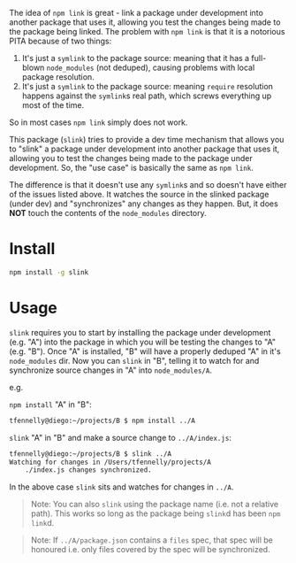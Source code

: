 The idea of `npm link` is great - link a package under development into another package that uses it, allowing you
test the changes being made to the package being linked. The problem with `npm link` is that it is a notorious
PITA because of two things:

1. It's just a `symlink` to the package source: meaning that it has a full-blown `node_modules` (not deduped), causing problems with local package resolution.
1. It's just a `symlink` to the package source: meaning `require` resolution happens against the `symlink`s real path, which screws everything up most of the time.


So in most cases `npm link` simply does not work.

This package (`slink`) tries to provide a dev time mechanism that allows you to "slink" a package under development into
another package that uses it, allowing you to test the changes being made to the package under development. So, the "use case" is
basically the same as `npm link`.

The difference is that it doesn't use any `symlink`s and so doesn't have either of the issues listed above. It watches
the source in the slinked package (under dev) and "synchronizes" any changes as they happen. But, it does __NOT__ touch the
contents of the `node_modules` directory.

# Install

```sh
npm install -g slink
```

# Usage

`slink` requires you to start by installing the package under development (e.g. "A") into the package in which you will be testing
the changes to "A" (e.g. "B"). Once "A" is installed, "B" will have a properly deduped "A" in it's `node_modules` dir. Now you can
`slink` in "B", telling it to watch for and synchronize source changes in "A" into `node_modules/A`.

e.g.

`npm install` "A" in "B": 

```sh
tfennelly@diego:~/projects/B $ npm install ../A
```

`slink` "A" in "B" and make a source change to `../A/index.js`: 

```sh
tfennelly@diego:~/projects/B $ slink ../A
Watching for changes in /Users/tfennelly/projects/A
    ./index.js changes synchronized.
```

In the above case `slink` sits and watches for changes in `../A`.

> Note: You can also `slink` using the package name (i.e. not a relative path). This works so long as the package being `slink`d has been `npm link`d.

> Note: If `../A/package.json` contains a `files` spec, that spec will be honoured i.e. only files covered by the spec will be synchronized.